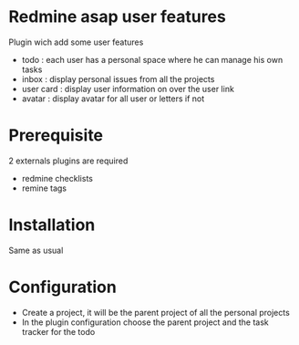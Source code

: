 # Redmine asap user features

Plugin wich add some user features
* todo : each user has a personal space where he can manage his own tasks
* inbox : display personal issues from all the projects
* user card : display user information on over the user link
* avatar : display avatar for all user or letters if not

# Prerequisite

2 externals plugins are required 
* redmine checklists
* remine tags

# Installation

Same as usual

# Configuration

* Create a project, it will be the parent project of all the personal projects
* In the plugin configuration choose the parent project and the task tracker for the todo